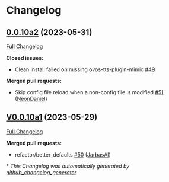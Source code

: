 # Changelog

## [0.0.10a2](https://github.com/OpenVoiceOS/ovos-config/tree/0.0.10a2) (2023-05-31)

[Full Changelog](https://github.com/OpenVoiceOS/ovos-config/compare/V0.0.10a1...0.0.10a2)

**Closed issues:**

- Clean install failed on missing ovos-tts-plugin-mimic [\#49](https://github.com/OpenVoiceOS/ovos-config/issues/49)

**Merged pull requests:**

- Skip config file reload when a non-config file is modified [\#51](https://github.com/OpenVoiceOS/ovos-config/pull/51) ([NeonDaniel](https://github.com/NeonDaniel))

## [V0.0.10a1](https://github.com/OpenVoiceOS/ovos-config/tree/V0.0.10a1) (2023-05-29)

[Full Changelog](https://github.com/OpenVoiceOS/ovos-config/compare/V0.0.9...V0.0.10a1)

**Merged pull requests:**

- refactor/better\_defaults [\#50](https://github.com/OpenVoiceOS/ovos-config/pull/50) ([JarbasAl](https://github.com/JarbasAl))



\* *This Changelog was automatically generated by [github_changelog_generator](https://github.com/github-changelog-generator/github-changelog-generator)*
